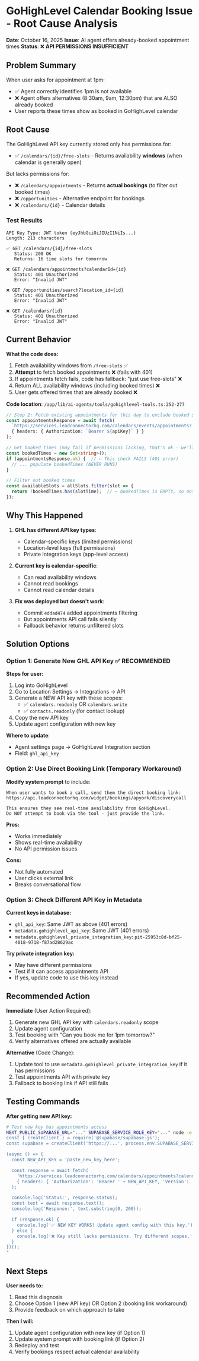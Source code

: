 # GoHighLevel Calendar Booking Issue - Root Cause Analysis

**Date**: October 16, 2025
**Issue**: AI agent offers already-booked appointment times
**Status**: ❌ **API PERMISSIONS INSUFFICIENT**

## Problem Summary

When user asks for appointment at 1pm:
- ✅ Agent correctly identifies 1pm is not available
- ❌ Agent offers alternatives (8:30am, 9am, 12:30pm) that are ALSO already booked
- User reports these times show as booked in GoHighLevel calendar

## Root Cause

The GoHighLevel API key currently stored only has permissions for:
- ✅ `/calendars/{id}/free-slots` - Returns availability **windows** (when calendar is generally open)

But lacks permissions for:
- ❌ `/calendars/appointments` - Returns **actual bookings** (to filter out booked times)
- ❌ `/opportunities` - Alternative endpoint for bookings
- ❌ `/calendars/{id}` - Calendar details

### Test Results

```
API Key Type: JWT token (eyJhbGciOiJIUzI1NiIs...)
Length: 213 characters

✅ GET /calendars/{id}/free-slots
   Status: 200 OK
   Returns: 16 time slots for tomorrow

❌ GET /calendars/appointments?calendarId={id}
   Status: 401 Unauthorized
   Error: "Invalid JWT"

❌ GET /opportunities/search?location_id={id}
   Status: 401 Unauthorized
   Error: "Invalid JWT"

❌ GET /calendars/{id}
   Status: 401 Unauthorized
   Error: "Invalid JWT"
```

## Current Behavior

**What the code does:**
1. Fetch availability windows from `/free-slots` ✅
2. **Attempt** to fetch booked appointments ❌ (fails with 401)
3. If appointments fetch fails, code has fallback: "just use free-slots" ❌
4. Return ALL availability windows (including booked times) ❌
5. User gets offered times that are already booked ❌

**Code location**: `/app/lib/ai-agents/tools/gohighlevel-tools.ts:252-277`

```typescript
// Step 2: Fetch existing appointments for this day to exclude booked slots
const appointmentsResponse = await fetch(
  `https://services.leadconnectorhq.com/calendars/events/appointments?...`,
  { headers: { Authorization: `Bearer ${apiKey}` } }
);

// Get booked times (may fail if permissions lacking, that's ok - we'll just use free-slots)
const bookedTimes = new Set<string>();
if (appointmentsResponse.ok) {  // ← This check FAILS (401 error)
  // ... populate bookedTimes (NEVER RUNS)
}

// Filter out booked times
const availableSlots = allSlots.filter(slot => {
  return !bookedTimes.has(slotTime);  // ← bookedTimes is EMPTY, so nothing filtered
});
```

## Why This Happened

1. **GHL has different API key types**:
   - Calendar-specific keys (limited permissions)
   - Location-level keys (full permissions)
   - Private Integration keys (app-level access)

2. **Current key is calendar-specific**:
   - Can read availability windows
   - Cannot read bookings
   - Cannot read calendar details

3. **Fix was deployed but doesn't work**:
   - Commit `4ddad474` added appointments filtering
   - But appointments API call fails silently
   - Fallback behavior returns unfiltered slots

## Solution Options

### Option 1: Generate New GHL API Key ✅ RECOMMENDED

**Steps for user:**
1. Log into GoHighLevel
2. Go to Location Settings → Integrations → API
3. Generate a NEW API key with these scopes:
   - ✅ `calendars.readonly` OR `calendars.write`
   - ✅ `contacts.readonly` (for contact lookup)
4. Copy the new API key
5. Update agent configuration with new key

**Where to update**:
- Agent settings page → GoHighLevel Integration section
- Field: `ghl_api_key`

### Option 2: Use Direct Booking Link (Temporary Workaround)

**Modify system prompt** to include:
```
When user wants to book a call, send them the direct booking link:
https://api.leadconnectorhq.com/widget/bookings/apyork/discoverycall

This ensures they see real-time availability from GoHighLevel.
Do NOT attempt to book via the tool - just provide the link.
```

**Pros:**
- Works immediately
- Shows real-time availability
- No API permission issues

**Cons:**
- Not fully automated
- User clicks external link
- Breaks conversational flow

### Option 3: Check Different API Key in Metadata

**Current keys in database:**
- `ghl_api_key`: Same JWT as above (401 errors)
- `metadata.gohighlevel_api_key`: Same JWT (401 errors)
- `metadata.gohighlevel_private_integration_key`: `pit-25953c8d-bf25-4018-9718-f87ad28629ac`

**Try private integration key:**
- May have different permissions
- Test if it can access appointments API
- If yes, update code to use this key instead

## Recommended Action

**Immediate** (User Action Required):
1. Generate new GHL API key with `calendars.readonly` scope
2. Update agent configuration
3. Test booking with "Can you book me for 1pm tomorrow?"
4. Verify alternatives offered are actually available

**Alternative** (Code Change):
1. Update tool to use `metadata.gohighlevel_private_integration_key` if it has permissions
2. Test appointments API with private key
3. Fallback to booking link if API still fails

## Testing Commands

**After getting new API key:**

```bash
# Test new key has appointments access
NEXT_PUBLIC_SUPABASE_URL="..." SUPABASE_SERVICE_ROLE_KEY="..." node -e "
const { createClient } = require('@supabase/supabase-js');
const supabase = createClient('https://...', process.env.SUPABASE_SERVICE_ROLE_KEY);

(async () => {
  const NEW_API_KEY = 'paste_new_key_here';

  const response = await fetch(
    'https://services.leadconnectorhq.com/calendars/appointments?calendarId=INV5khuOCZFWKMok132c&limit=10',
    { headers: { 'Authorization': 'Bearer ' + NEW_API_KEY, 'Version': '2021-07-28' } }
  );

  console.log('Status:', response.status);
  const text = await response.text();
  console.log('Response:', text.substring(0, 200));

  if (response.ok) {
    console.log('✅ NEW KEY WORKS! Update agent config with this key.');
  } else {
    console.log('❌ Key still lacks permissions. Try different scopes.');
  }
})();
"
```

## Next Steps

**User needs to:**
1. Read this diagnosis
2. Choose Option 1 (new API key) OR Option 2 (booking link workaround)
3. Provide feedback on which approach to take

**Then I will:**
1. Update agent configuration with new key (if Option 1)
2. Update system prompt with booking link (if Option 2)
3. Redeploy and test
4. Verify bookings respect actual calendar availability
